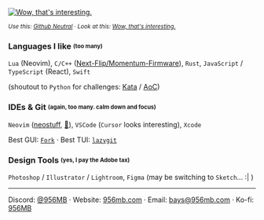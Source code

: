 [![Wow, that's interesting.](https://github.com/user-attachments/assets/fadd49b5-e1cd-4fbc-87bb-e131aa0a5abe)](https://github.com/956MB/banner)

*<sup>Use this: [Github Neutral](https://github.com/956MB/boosts#github-neutral) · Look at this: [Wow, that's interesting.](https://github.com/956MB/banner)</sup>*

### Languages I like <sub><sup>(too many)</sup></sub>

`Lua` (Neovim), `C/C++` ([Next-Flip/Momentum-Firmware](https://github.com/Next-Flip/Momentum-Firmware)), `Rust`, `JavaScript` / `TypeScript` (React), `Swift`

(shoutout to `Python` for challenges: [Kata](https://github.com/956MB/Kata) / [AoC](https://github.com/956MB/AoC))

### IDEs & Git <sub><sup>(again, too many. calm down and focus)</sup></sub>

`Neovim` ([neostuff](https://github.com/956MB/neostuff), [👻](https://github.com/ghostty-org)), `VSCode` (`Cursor` looks interesting), `Xcode`

Best GUI: [`Fork`](https://git-fork.com/) · Best TUI: [`lazygit`](https://github.com/jesseduffield/lazygit)

### Design Tools <sub><sup>(yes, I pay the Adobe tax)</sup></sub>

`Photoshop` / `Illustrator` / `Lightroom`, `Figma` (may be switching to `Sketch`... :| )

---

Discord: [@956MB](https://www.discordapp.com/users/111967411497947136) · Website: [956mb.com](https://www.956mb.com/) · Email: bays@956mb.com · Ko-fi: [956MB](https://ko-fi.com/956mb)
